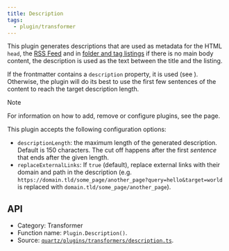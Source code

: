 ```yaml
---
title: Description
tags:
  - plugin/transformer
---
```


This plugin generates descriptions that are used as metadata for the HTML `head`, the [RSS Feed](RSS%20Feed.md) and in [folder and tag listings](folder%20and%20tag%20listings.md) if there is no main body content, the description is used as the text between the title and the listing.

If the frontmatter contains a `description` property, it is used (see [](authoring%20content.md#Syntax)). Otherwise, the plugin will do its best to use the first few sentences of the content to reach the target description length.

> [!note]
> For information on how to add, remove or configure plugins, see the [](configuration.md#Plugins|Configuration) page.

This plugin accepts the following configuration options:

- `descriptionLength`: the maximum length of the generated description. Default is 150 characters. The cut off happens after the first _sentence_ that ends after the given length.
- `replaceExternalLinks`: If `true` (default), replace external links with their domain and path in the description (e.g. `https://domain.tld/some_page/another_page?query=hello&target=world` is replaced with `domain.tld/some_page/another_page`).

## API

- Category: Transformer
- Function name: `Plugin.Description()`.
- Source: [`quartz/plugins/transformers/description.ts`](https://github.com/jackyzha0/quartz/blob/v4/quartz/plugins/transformers/description.ts).
